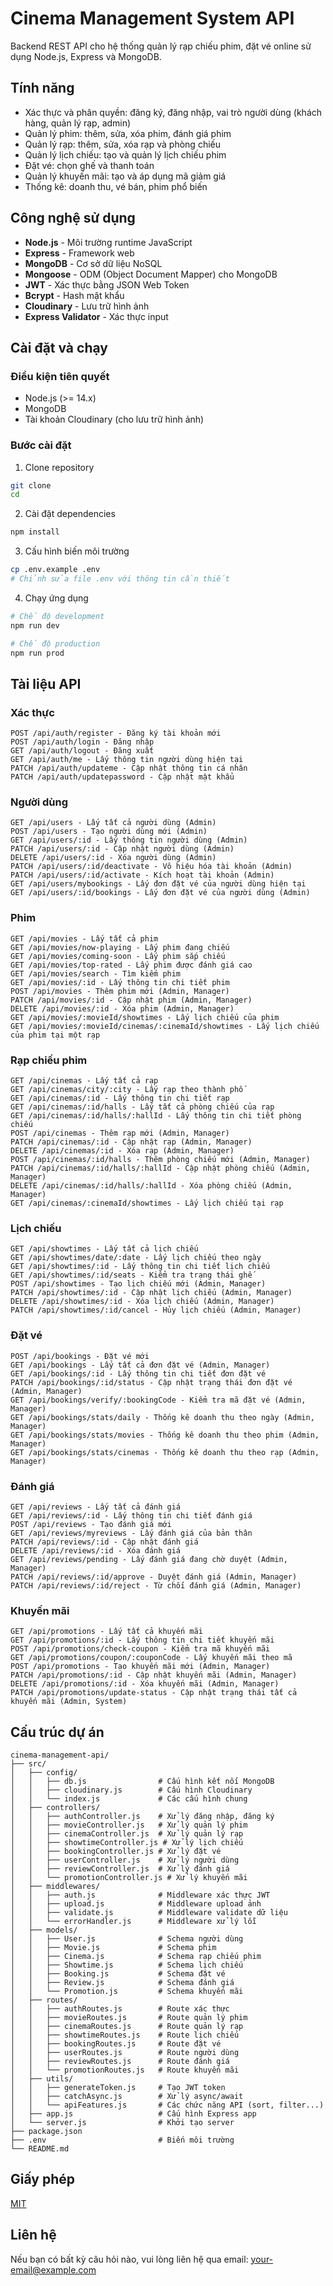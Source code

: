 # Cinema Management System API

Backend REST API cho hệ thống quản lý rạp chiếu phim, đặt vé online sử dụng Node.js, Express và MongoDB.

## Tính năng

- Xác thực và phân quyền: đăng ký, đăng nhập, vai trò người dùng (khách hàng, quản lý rạp, admin)
- Quản lý phim: thêm, sửa, xóa phim, đánh giá phim
- Quản lý rạp: thêm, sửa, xóa rạp và phòng chiếu
- Quản lý lịch chiếu: tạo và quản lý lịch chiếu phim
- Đặt vé: chọn ghế và thanh toán
- Quản lý khuyến mãi: tạo và áp dụng mã giảm giá
- Thống kê: doanh thu, vé bán, phim phổ biến

## Công nghệ sử dụng

- **Node.js** - Môi trường runtime JavaScript
- **Express** - Framework web
- **MongoDB** - Cơ sở dữ liệu NoSQL
- **Mongoose** - ODM (Object Document Mapper) cho MongoDB
- **JWT** - Xác thực bằng JSON Web Token
- **Bcrypt** - Hash mật khẩu
- **Cloudinary** - Lưu trữ hình ảnh
- **Express Validator** - Xác thực input

## Cài đặt và chạy

### Điều kiện tiên quyết

- Node.js (>= 14.x)
- MongoDB
- Tài khoản Cloudinary (cho lưu trữ hình ảnh)

### Bước cài đặt

1. Clone repository
```bash
git clone 
cd 
```

2. Cài đặt dependencies
```bash
npm install
```

3. Cấu hình biến môi trường
```bash
cp .env.example .env
# Chỉnh sửa file .env với thông tin cần thiết
```

4. Chạy ứng dụng
```bash
# Chế độ development
npm run dev

# Chế độ production
npm run prod
```

## Tài liệu API

### Xác thực

```
POST /api/auth/register - Đăng ký tài khoản mới
POST /api/auth/login - Đăng nhập
GET /api/auth/logout - Đăng xuất
GET /api/auth/me - Lấy thông tin người dùng hiện tại
PATCH /api/auth/updateme - Cập nhật thông tin cá nhân
PATCH /api/auth/updatepassword - Cập nhật mật khẩu
```

### Người dùng

```
GET /api/users - Lấy tất cả người dùng (Admin)
POST /api/users - Tạo người dùng mới (Admin)
GET /api/users/:id - Lấy thông tin người dùng (Admin)
PATCH /api/users/:id - Cập nhật người dùng (Admin)
DELETE /api/users/:id - Xóa người dùng (Admin)
PATCH /api/users/:id/deactivate - Vô hiệu hóa tài khoản (Admin)
PATCH /api/users/:id/activate - Kích hoạt tài khoản (Admin)
GET /api/users/mybookings - Lấy đơn đặt vé của người dùng hiện tại
GET /api/users/:id/bookings - Lấy đơn đặt vé của người dùng (Admin)
```

### Phim

```
GET /api/movies - Lấy tất cả phim
GET /api/movies/now-playing - Lấy phim đang chiếu
GET /api/movies/coming-soon - Lấy phim sắp chiếu
GET /api/movies/top-rated - Lấy phim được đánh giá cao
GET /api/movies/search - Tìm kiếm phim
GET /api/movies/:id - Lấy thông tin chi tiết phim
POST /api/movies - Thêm phim mới (Admin, Manager)
PATCH /api/movies/:id - Cập nhật phim (Admin, Manager)
DELETE /api/movies/:id - Xóa phim (Admin, Manager)
GET /api/movies/:movieId/showtimes - Lấy lịch chiếu của phim
GET /api/movies/:movieId/cinemas/:cinemaId/showtimes - Lấy lịch chiếu của phim tại một rạp
```

### Rạp chiếu phim

```
GET /api/cinemas - Lấy tất cả rạp
GET /api/cinemas/city/:city - Lấy rạp theo thành phố
GET /api/cinemas/:id - Lấy thông tin chi tiết rạp
GET /api/cinemas/:id/halls - Lấy tất cả phòng chiếu của rạp
GET /api/cinemas/:id/halls/:hallId - Lấy thông tin chi tiết phòng chiếu
POST /api/cinemas - Thêm rạp mới (Admin, Manager)
PATCH /api/cinemas/:id - Cập nhật rạp (Admin, Manager)
DELETE /api/cinemas/:id - Xóa rạp (Admin, Manager)
POST /api/cinemas/:id/halls - Thêm phòng chiếu mới (Admin, Manager)
PATCH /api/cinemas/:id/halls/:hallId - Cập nhật phòng chiếu (Admin, Manager)
DELETE /api/cinemas/:id/halls/:hallId - Xóa phòng chiếu (Admin, Manager)
GET /api/cinemas/:cinemaId/showtimes - Lấy lịch chiếu tại rạp
```

### Lịch chiếu

```
GET /api/showtimes - Lấy tất cả lịch chiếu
GET /api/showtimes/date/:date - Lấy lịch chiếu theo ngày
GET /api/showtimes/:id - Lấy thông tin chi tiết lịch chiếu
GET /api/showtimes/:id/seats - Kiểm tra trạng thái ghế
POST /api/showtimes - Tạo lịch chiếu mới (Admin, Manager)
PATCH /api/showtimes/:id - Cập nhật lịch chiếu (Admin, Manager)
DELETE /api/showtimes/:id - Xóa lịch chiếu (Admin, Manager)
PATCH /api/showtimes/:id/cancel - Hủy lịch chiếu (Admin, Manager)
```

### Đặt vé

```
POST /api/bookings - Đặt vé mới
GET /api/bookings - Lấy tất cả đơn đặt vé (Admin, Manager)
GET /api/bookings/:id - Lấy thông tin chi tiết đơn đặt vé
PATCH /api/bookings/:id/status - Cập nhật trạng thái đơn đặt vé (Admin, Manager)
GET /api/bookings/verify/:bookingCode - Kiểm tra mã đặt vé (Admin, Manager)
GET /api/bookings/stats/daily - Thống kê doanh thu theo ngày (Admin, Manager)
GET /api/bookings/stats/movies - Thống kê doanh thu theo phim (Admin, Manager)
GET /api/bookings/stats/cinemas - Thống kê doanh thu theo rạp (Admin, Manager)
```

### Đánh giá

```
GET /api/reviews - Lấy tất cả đánh giá
GET /api/reviews/:id - Lấy thông tin chi tiết đánh giá
POST /api/reviews - Tạo đánh giá mới
GET /api/reviews/myreviews - Lấy đánh giá của bản thân
PATCH /api/reviews/:id - Cập nhật đánh giá
DELETE /api/reviews/:id - Xóa đánh giá
GET /api/reviews/pending - Lấy đánh giá đang chờ duyệt (Admin, Manager)
PATCH /api/reviews/:id/approve - Duyệt đánh giá (Admin, Manager)
PATCH /api/reviews/:id/reject - Từ chối đánh giá (Admin, Manager)
```

### Khuyến mãi

```
GET /api/promotions - Lấy tất cả khuyến mãi
GET /api/promotions/:id - Lấy thông tin chi tiết khuyến mãi
POST /api/promotions/check-coupon - Kiểm tra mã khuyến mãi
GET /api/promotions/coupon/:couponCode - Lấy khuyến mãi theo mã
POST /api/promotions - Tạo khuyến mãi mới (Admin, Manager)
PATCH /api/promotions/:id - Cập nhật khuyến mãi (Admin, Manager)
DELETE /api/promotions/:id - Xóa khuyến mãi (Admin, Manager)
PATCH /api/promotions/update-status - Cập nhật trạng thái tất cả khuyến mãi (Admin, System)
```

## Cấu trúc dự án

```
cinema-management-api/
├── src/
│   ├── config/
│   │   ├── db.js                # Cấu hình kết nối MongoDB
│   │   ├── cloudinary.js        # Cấu hình Cloudinary
│   │   └── index.js             # Các cấu hình chung
│   ├── controllers/
│   │   ├── authController.js    # Xử lý đăng nhập, đăng ký
│   │   ├── movieController.js   # Xử lý quản lý phim
│   │   ├── cinemaController.js  # Xử lý quản lý rạp
│   │   ├── showtimeController.js # Xử lý lịch chiếu
│   │   ├── bookingController.js # Xử lý đặt vé
│   │   ├── userController.js    # Xử lý người dùng
│   │   ├── reviewController.js  # Xử lý đánh giá
│   │   └── promotionController.js # Xử lý khuyến mãi
│   ├── middlewares/
│   │   ├── auth.js              # Middleware xác thực JWT
│   │   ├── upload.js            # Middleware upload ảnh
│   │   ├── validate.js          # Middleware validate dữ liệu
│   │   └── errorHandler.js      # Middleware xử lý lỗi
│   ├── models/
│   │   ├── User.js              # Schema người dùng
│   │   ├── Movie.js             # Schema phim
│   │   ├── Cinema.js            # Schema rạp chiếu phim
│   │   ├── Showtime.js          # Schema lịch chiếu
│   │   ├── Booking.js           # Schema đặt vé
│   │   ├── Review.js            # Schema đánh giá
│   │   └── Promotion.js         # Schema khuyến mãi
│   ├── routes/
│   │   ├── authRoutes.js        # Route xác thực
│   │   ├── movieRoutes.js       # Route quản lý phim
│   │   ├── cinemaRoutes.js      # Route quản lý rạp
│   │   ├── showtimeRoutes.js    # Route lịch chiếu
│   │   ├── bookingRoutes.js     # Route đặt vé
│   │   ├── userRoutes.js        # Route người dùng
│   │   ├── reviewRoutes.js      # Route đánh giá
│   │   └── promotionRoutes.js   # Route khuyến mãi
│   ├── utils/
│   │   ├── generateToken.js     # Tạo JWT token
│   │   ├── catchAsync.js        # Xử lý async/await
│   │   └── apiFeatures.js       # Các chức năng API (sort, filter...)
│   ├── app.js                   # Cấu hình Express app
│   └── server.js                # Khởi tạo server
├── package.json
├── .env                         # Biến môi trường
└── README.md
```

## Giấy phép

[MIT](LICENSE)

## Liên hệ

Nếu bạn có bất kỳ câu hỏi nào, vui lòng liên hệ qua email: [your-email@example.com](mailto:your-email@example.com)